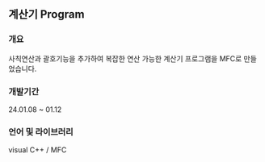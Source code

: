 ## 계산기 Program
### 개요
사칙연산과 괄호기능을 추가하여 복잡한 연산 가능한 계산기 프로그램을 MFC로 만들었습니다.

### 개발기간
24.01.08 ~ 01.12

### 언어 및 라이브러리
visual C++ / MFC
